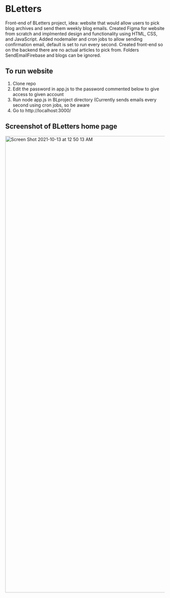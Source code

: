 # BLetters
Front-end of BLetters project, idea: website that would allow users to pick blog archives and send them weekly blog emails. Created Figma for website from scratch and implmented design and functionality using HTML, CSS, and JavaScript. Added nodemailer and cron jobs to allow sending confirmation email, default is set to run every second. Created front-end so on the backend there are no actual articles to pick from. Folders SendEmailFirebase and blogs can be ignored.

## To run website
  1. Clone repo
  2. Edit the password in app.js to the password commented below to give access to given account
  3. Run node app.js in BLproject directory (Currently sends emails every second using cron jobs, so be aware
  4. Go to http://localhost:3000/

## Screenshot of BLetters home page
<img width="1439" alt="Screen Shot 2021-10-13 at 12 50 13 AM" src="https://user-images.githubusercontent.com/32005218/137090247-9d47a497-f503-4e64-9c4f-601287f7ae89.png">
